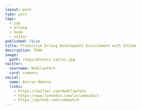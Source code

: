 ```yaml
---
layout: post
type: post
tags:
  - ide
  - erlang
  - beam
  - editor
published: false
title: Productive Erlang Development Environment with VSCode
description: TODO
image:
  path: /imgs/phoenix_cactus.jpg
twitter:
  username: RedClawTech
  card: summary
social:
  name: Dairon Medina
  links:
    - https://twitter.com/RedClawTech
    - https://www.linkedin.com/in/codeadict
    - https://github.com/codeadict
---
```

